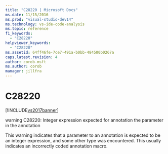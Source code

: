 ```yaml
---
title: "C28220 | Microsoft Docs"
ms.date: 11/15/2016
ms.prod: "visual-studio-dev14"
ms.technology: vs-ide-code-analysis
ms.topic: reference
f1_keywords: 
  - "C28220"
helpviewer_keywords: 
  - "C28220"
ms.assetid: 64ff46fe-7ce7-491a-b0bb-484500b0267a
caps.latest.revision: 4
author: corob-msft
ms.author: corob
manager: jillfra
---
```

# C28220
[!INCLUDE[vs2017banner](../includes/vs2017banner.md)]

warning C28220: Integer expression expected for annotation the parameter in the annotation  
  
 This warning indicates that a parameter to an annotation is expected to be an integer expression, and some other type was encountered. This usually indicates an incorrectly coded annotation macro.
